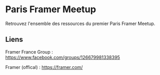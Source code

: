 # Paris Framer Meetup

Retrouvez l'ensemble des ressources du premier Paris Framer Meetup.


## Liens

Framer France Group : https://www.facebook.com/groups/126679981338395

Framer (offical) : https://framer.com/
